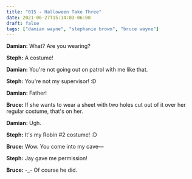 ```yaml
---
title: "015 - Halloween Take Three"
date: 2021-06-27T15:14:03-06:00
draft: false
tags: ["damian wayne", "stephanie brown", "bruce wayne"]
---
```


__Damian:__ What? Are you wearing?

__Steph:__ A costume!

__Damian:__ You're not going out on patrol with me like that.

__Steph:__ You're not my supervisor! :D

__Damian:__ Father!

__Bruce:__ If she wants to wear a sheet with two holes cut out of it over her regular costume, that's on her.

__Damian:__ Ugh.

__Steph:__ It's my Robin #2 costume! :D

__Bruce:__ Wow. You come into my cave—

__Steph:__ Jay gave me permission!

__Bruce:__ -_- Of course he did.
